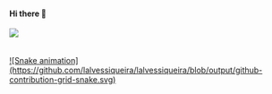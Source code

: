 #### Hi there 👋
<div>
  <a href="https://github.com/lalvessiqueira">
  <img height="180em" src="https://github-readme-stats.vercel.app/api?username=lalvessiqueira&show_icons=true&theme=dracula&include_all_commits=true&count_private=true"/>
</div>

  ##
  
<div> 
  ![Snake animation](https://github.com/lalvessiqueira/lalvessiqueira/blob/output/github-contribution-grid-snake.svg)
</div>
